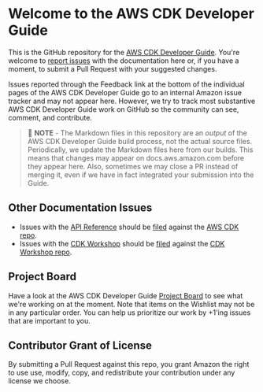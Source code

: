 # Welcome to the AWS CDK Developer Guide

This is the GitHub repository for the [AWS CDK Developer Guide](https://docs.aws.amazon.com/cdk/latest/guide/home.html). 
You're welcome to [report issues](https://github.com/awsdocs/aws-cdk-guide/issues/new) with the documentation here or, if you have a moment, to submit a Pull Request with your 
suggested changes.

Issues reported through the Feedback link at the bottom of the individual pages of the AWS CDK Developer Guide go to an internal
Amazon issue tracker and may not appear here. However, we try to track most substantive AWS CDK Developer Guide work on GitHub 
so the community can see, comment, and contribute.

> :memo: **NOTE** -
> The Markdown files in this repository are an *output* of the AWS CDK Developer Guide build process, not the actual source files. 
Periodically, we update the Markdown files here from our builds. This means that changes may appear on docs.aws.amazon.com before they appear
here. Also, sometimes we may close a PR instead of merging it, even if we have in fact integrated your submission into the Guide.

## Other Documentation Issues

* Issues with the [API Reference](https://docs.aws.amazon.com/cdk/api/latest/docs/aws-construct-library.html) should be [filed](https://github.com/aws/aws-cdk/issues/new/choose) against the [AWS CDK repo](https://github.com/aws/aws-cdk/).
* Issues with the [CDK Workshop](https://cdkworkshop.com/) should be [filed](https://github.com/aws-samples/aws-cdk-intro-workshop/issues/new/choose) against the [CDK Workshop repo](https://github.com/aws-samples/aws-cdk-intro-workshop).

## Project Board

Have a look at the AWS CDK Developer Guide [Project Board](https://github.com/awsdocs/aws-cdk-guide/projects/1) 
to see what we're working on at the moment. Note that items on the Wishlist may not be in any particular order. You can help us prioritize our work by +1'ing issues that are important to you.

## Contributor Grant of License

By submitting a Pull Request against this repo, you grant Amazon the right to use use, modify, copy, and redistribute your contribution 
under any license we choose.
